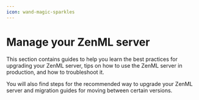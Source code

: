 ```yaml
---
icon: wand-magic-sparkles
---
```


# Manage your ZenML server

This section contains guides to help you learn the best practices for upgrading your ZenML server, tips on how to use the ZenML server in production, and how to troubleshoot it.

You will also find steps for the recommended way to upgrade your ZenML server and migration guides for moving between certain versions.
